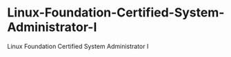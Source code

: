 # Linux-Foundation-Certified-System-Administrator-I
Linux Foundation Certified System Administrator I
